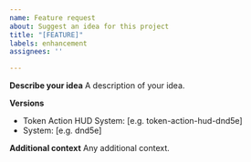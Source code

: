 ```yaml
---
name: Feature request
about: Suggest an idea for this project
title: "[FEATURE]"
labels: enhancement
assignees: ''

---
```


**Describe your idea**
A description of your idea.

**Versions**
- Token Action HUD System: [e.g. token-action-hud-dnd5e]
- System: [e.g. dnd5e]

**Additional context**
Any additional context.
